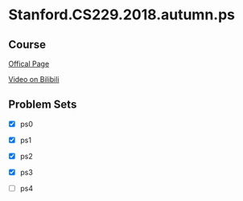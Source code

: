 # Stanford.CS229.2018.autumn.ps

## Course

[Offical Page](http://cs229.stanford.edu/syllabus-autumn2018.html)

[Video on Bilibili](https://www.bilibili.com/video/BV1JE411w7Ub)

## Problem Sets

- [x] ps0
- [x] ps1
- [x] ps2
- [x] ps3
- [ ] ps4

